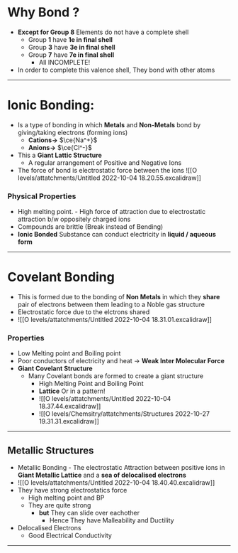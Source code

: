 # Why Bond ?
- **Except for Group 8** Elements do not have a complete shell
	- Group **1** have **1e in final shell**
	- Group **3** have **3e in final shell**
	- Group **7** have **7e in final shell**
		- All INCOMPLETE!
- In order to complete this valence shell, They bond with other atoms

--- 

# Ionic Bonding:
- Is a type of bonding in which **Metals** and **Non-Metals** bond by giving/taking electrons (forming ions) 
	- **Cations->** $\ce{Na^+}$
	- **Anions->** $\ce{Cl^-}$
- This a **Giant Lattic Structure**
	- A regular arrangement of Positive and Negative Ions
- The force of bond is electrostatic force between the ions
![[O levels/attatchments/Untitled 2022-10-04 18.20.55.excalidraw]]
### Physical Properties
- High melting point. - High force of attraction due to electrostatic attraction b/w oppositely charged ions
- Compounds are brittle (Break instead of Bending)
- **Ionic Bonded** Substance can conduct electricity in **liquid / aqueous form**
---

# Covelant Bonding

- This is formed due to the bonding of **Non Metals** in which they **share** pair of electrons between them leading to a Noble gas structure
- Electrostatic force due to the elctrons shared
- ![[O levels/attatchments/Untitled 2022-10-04 18.31.01.excalidraw]]
### Properties
- Low Melting point and Boiling point
- Poor conductors of electricity and heat -> **Weak Inter Molecular Force**
- **Giant Covelant Structure**
	- Many Covelant bonds are formed to create a giant structure
		- High Melting Point and Boiling Point
		- **Lattice** Or in a pattern!
		- ![[O levels/attatchments/Untitled 2022-10-04 18.37.44.excalidraw]]
		- ![[O levels/Chemsitry/attatchments/Structures 2022-10-27 19.31.31.excalidraw]]
---

## Metallic Structures
- Metallic Bonding - The electrostatic Attraction between positive ions in **Giant Metallic Lattice** and a **sea of delocalised electrons**
- ![[O levels/attatchments/Untitled 2022-10-04 18.40.40.excalidraw]]
- They have strong electrostatics force
	- High melting point and BP
	- They are quite strong
		- **but** They can slide over eachother
			- Hence They have Malleability and Ductility
- Delocalised Electrons
	- Good Electrical Conductivity
--- 
 